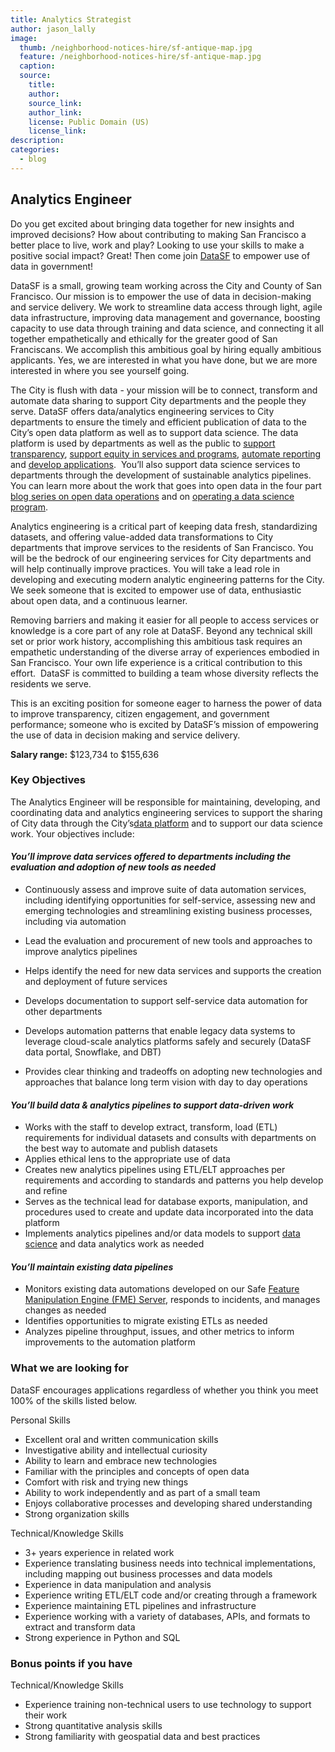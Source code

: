 ```yaml
---
title: Analytics Strategist
author: jason_lally
image:
  thumb: /neighborhood-notices-hire/sf-antique-map.jpg
  feature: /neighborhood-notices-hire/sf-antique-map.jpg
  caption:
  source:
    title:
    author:
    source_link:
    author_link:
    license: Public Domain (US)
    license_link:
description:
categories:
  - blog
---
```


## Analytics Engineer

Do you get excited about bringing data together for new insights and improved decisions? How about contributing to making San Francisco a better place to live, work and play? Looking to use your skills to make a positive social impact? Great\! Then come join [DataSF](https://datasf.org) to empower use of data in government\!

DataSF is a small, growing team working across the City and County of San Francisco. Our mission is to empower the use of data in decision-making and service delivery. We work to streamline data access through light, agile data infrastructure, improving data management and governance, boosting capacity to use data through training and data science, and connecting it all together empathetically and ethically for the greater good of San Franciscans. We accomplish this ambitious goal by hiring equally ambitious applicants. Yes, we are interested in what you have done, but we are more interested in where you see yourself going.

The City is flush with data - your mission will be to connect, transform and automate data sharing to support City departments and the people they serve. DataSF offers data/analytics engineering services to City departments to ensure the timely and efficient publication of data to the City’s open data platform as well as to support data science. The data platform is used by departments as well as the public to [support transparency](https://sfethics.org/disclosures/campaign-finance-disclosure/campaign-finance-disclosure-november-3-2015-election-dashboards), [support equity in services and programs](https://sfmohcd.org/affordable-housing-pipeline), [automate reporting](https://sfgov.org/scorecards/transportation) and [develop applications](https://datasf.org/sf-building-explorer/).&nbsp; You’ll also support data science services to departments through the development of sustainable analytics pipelines. You can learn more about the work that goes into open data in the four part [blog series on open data operations](https://datasf.org/blog/part-1-datasfs-operating-manual-for-open-data/) and on [operating a data science program](https://datasf.org/blog/part-1-how-to-solicit-and-select-data-science-projects/).

Analytics engineering is a critical part of keeping data fresh, standardizing datasets, and offering value-added data transformations to City departments that improve services to the residents of San Francisco. You will be the bedrock of our engineering services for City departments and will help continually improve practices. You will take a lead role in developing and executing modern analytic engineering patterns for the City. We seek someone that is excited to empower use of data, enthusiastic about open data, and a continuous learner.

Removing barriers and making it easier for all people to access services or knowledge is a core part of any role at DataSF. Beyond any technical skill set or prior work history, accomplishing this ambitious task requires an empathetic understanding of the diverse array of experiences embodied in San Francisco. Your own life experience is a critical contribution to this effort.&nbsp; DataSF is committed to building a team whose diversity reflects the residents we serve.&nbsp;&nbsp;

This is an exciting position for someone eager to harness the power of data to improve transparency, citizen engagement, and government performance; someone who is excited by DataSF’s mission of empowering the use of data in decision making and service delivery.

**Salary range:** $123,734 to $155,636

### Key Objectives

The Analytics Engineer will be responsible for maintaining, developing, and coordinating data and analytics engineering services to support the sharing of City data through the City’s[data platform](https://datasf.org/opendata/) and to support our data science work. Your objectives include:

#### *You’ll improve data services offered to departments including the evaluation and adoption of new tools as needed*

* Continuously assess and improve suite of data automation services, including identifying opportunities for self-service, assessing new and emerging technologies and streamlining existing business processes, including via automation
* Lead the evaluation and procurement of new tools and approaches to improve analytics pipelines
* Helps identify the need for new data services and supports the creation and deployment of future services
* Develops documentation to support self-service data automation for other departments

* Develops automation patterns that enable legacy data systems to leverage cloud-scale analytics platforms safely and securely (DataSF data portal, Snowflake, and DBT)
* Provides clear thinking and tradeoffs on adopting new technologies and approaches that balance long term vision with day to day operations

#### *You’ll build data & analytics pipelines to support data-driven work*

* Works with the staff to develop extract, transform, load (ETL) requirements for individual datasets and consults with departments on the best way to automate and publish datasets
* Applies ethical lens to the appropriate use of data
* Creates new analytics pipelines using ETL/ELT approaches per requirements and according to standards and patterns you help develop and refine
* Serves as the technical lead for database exports, manipulation, and procedures used to create and update data incorporated into the data platform
* Implements analytics pipelines and/or data models to support [data science](https://datasf.org/showcase/datascience/) and data analytics work as needed

#### *You’ll maintain existing data pipelines*

* Monitors existing data automations developed on our Safe [Feature Manipulation Engine (FME) Server](https://www.safe.com/fme/fme-server/), responds to incidents, and manages changes as needed
* Identifies opportunities to migrate existing ETLs as needed
* Analyzes pipeline throughput, issues, and other metrics to inform improvements to the automation platform

### What we are looking for

DataSF encourages applications regardless of whether you think you meet 100% of the skills listed below.

Personal Skills

* Excellent oral and written communication skills
* Investigative ability and intellectual curiosity
* Ability to learn and embrace new technologies
* Familiar with the principles and concepts of open data
* Comfort with risk and trying new things
* Ability to work independently and as part of a small team
* Enjoys collaborative processes and developing shared understanding
* Strong organization skills

Technical/Knowledge Skills

* 3+ years experience in related work
* Experience translating business needs into technical implementations, including mapping out business processes and data models
* Experience in data manipulation and analysis
* Experience writing ETL/ELT code and/or creating through a framework
* Experience maintaining ETL pipelines and infrastructure
* Experience working with a variety of databases, APIs, and formats to extract and transform data
* Strong experience in Python and SQL

### Bonus points if you have

Technical/Knowledge Skills

* Experience training non-technical users to use technology to support their work
* Strong quantitative analysis skills
* Strong familiarity with geospatial data and best practices